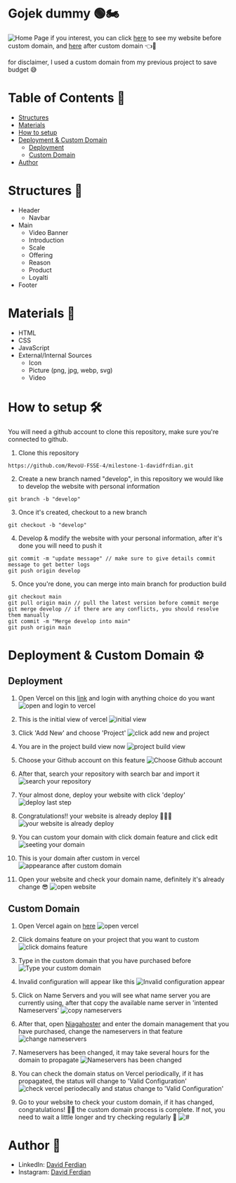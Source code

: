 # Gojek dummy 🟢🏍️
![Home Page](./images/readme-assets/home-page.png)
if you interest, you can click [here](https://gojek-by-david.vercel.app/) to see my website before custom domain, and [here](https://www.spiderclub.site/) after custom domain 👈🔗

for disclaimer, I used a custom domain from my previous project to save budget 😅

# Table of Contents 📃
- [Structures](#structures)
- [Materials](#materials-🧱)
- [How to setup](#how-to-setup-🛠️)
- [Deployment & Custom Domain](#deployment--custom-domain-⚙️)
    - [Deployment](#deployment)
    - [Custom Domain](#custom-domain)
- [Author](#author-👦)

# Structures 📜
- Header
  - Navbar
- Main
  - Video Banner
  - Introduction
  - Scale
  - Offering
  - Reason
  - Product
  - Loyalti
- Footer

# Materials 🧱
- HTML
- CSS
- JavaScript
- External/Internal Sources
  - Icon
  - Picture (png, jpg, webp, svg)
  - Video

# How to setup 🛠️
You will need a github account to clone this repository, make sure you're connected to github.

1. Clone this repository
```
https://github.com/RevoU-FSSE-4/milestone-1-davidfrdian.git
```
2. Create a new branch named "develop", in this repository we would like to develop the website with personal information
```
git branch -b "develop"
```
3. Once it's created, checkout to a new branch
```
git checkout -b "develop"
```
4. Develop & modify the website with your personal information, after it's done you will need to push it
```git add .
git commit -m "update message" // make sure to give details commit message to get better logs
git push origin develop
```
5. Once you're done, you can merge into main branch for production build
```
git checkout main
git pull origin main // pull the latest version before commit merge
git merge develop // if there are any conflicts, you should resolve them manually
git commit -m "Merge develop into main"
git push origin main
```

# Deployment & Custom Domain ⚙️
## Deployment
1. Open Vercel on this [link](https://vercel.com) and login with anything choice do you want
![open and login to vercel](./images/readme-assets/deploy-1.png)

2. This is the initial view of vercel
![initial view](./images/readme-assets/deploy-2.png)

3. Click 'Add New' and choose 'Project'
![click add new and project](./images/readme-assets/deploy-3.png)

4. You are in the project build view now
![project build view](./images/readme-assets/deploy-4.png)

5. Choose your Github account on this feature
![Choose Github account](./images/readme-assets/deploy-5.png)

6. After that, search your repository with search bar and import it
![search your repository](./images/readme-assets/deploy-6.png)

7. Your almost done, deploy your website with click 'deploy'
![deploy last step](./images/readme-assets/deploy-7.png)

8. Congratulations!! your website is already deploy 🎉🎊🍾
![your website is already deploy](./images/readme-assets/deploy-8.png)

9. You can custom your domain with click domain feature and click edit
![seeting your domain](./images/readme-assets/deploy-9.png)

10. This is your domain after custom in vercel
![appearance after custom domain](./images/readme-assets/deploy-10.png)

11. Open your website and check your domain name, definitely it's already change 😎
![open website](./images/readme-assets/deploy-11.png)

## Custom Domain
1. Open Vercel again on [here](https://vercel.com)
![open vercel](./images/readme-assets/custom-domain-1.png)

2. Click domains feature on your project that you want to custom
![click domains feature](./images/readme-assets/custom-domain-2.png)

3. Type in the custom domain that you have purchased before
![Type your custom domain](./images/readme-assets/custom-domain-3.png)

4. Invalid configuration will appear like this
![Invalid configuration appear](./images/readme-assets/custom-domain-4.png)

5. Click on Name Servers and you will see what name server you are currently using, after that copy the available name server in 'intented Nameservers'
![copy nameservers ](./images/readme-assets/custom-domain-5.png)

6. After that, open [Niagahoster](https://niagahoster.com) and enter the domain management that you have purchased, change the nameservers in that feature
![change nameservers](./images/readme-assets/custom-domain-6.png)

7. Nameservers has been changed, it may take several hours for the domain to propagate
![Nameservers has been changed](./images/readme-assets/custom-domain-7.png)

8. You can check the domain status on Vercel periodically, if it has propagated, the status will change to 'Valid Configuration'
![check vercel periodecally and status change to 'Valid Configuration'](./images/readme-assets/custom-domain-8.png)

9. Go to your website to check your custom domain, if it has changed, congratulations! 🎊🎉 the custom domain process is complete. If not, you need to wait a little longer and try checking regularly 💪
![#](./images/readme-assets/custom-domain-9.png)



# Author 👦
- LinkedIn: [David Ferdian](https://www.linkedin.com/in/davidferdian)
- Instagram: [David Ferdian](https://www.instagram.com/david_f.h/)
